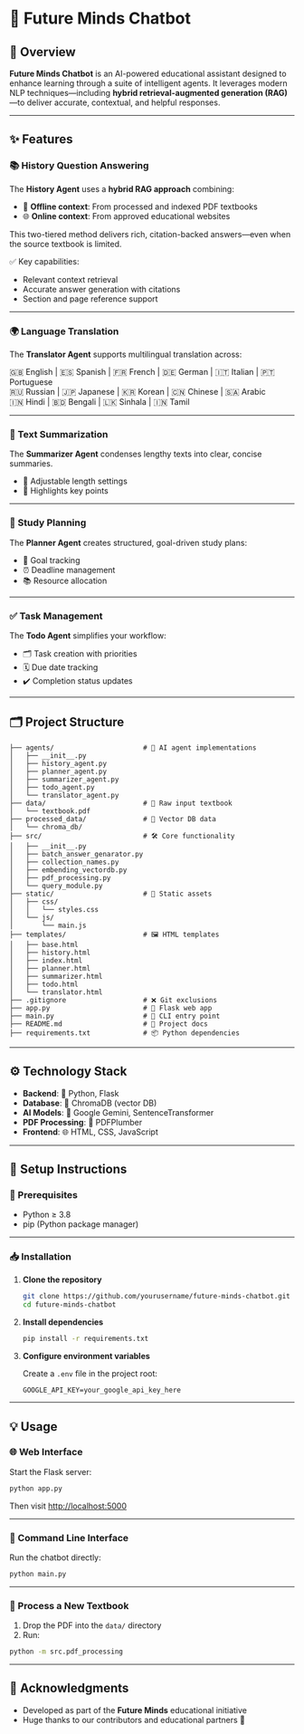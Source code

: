 # 🤖 Future Minds Chatbot

## 🧠 Overview

**Future Minds Chatbot** is an AI-powered educational assistant designed to enhance learning through a suite of intelligent agents. It leverages modern NLP techniques—including **hybrid retrieval-augmented generation (RAG)**—to deliver accurate, contextual, and helpful responses.

---

## ✨ Features

### 📚 History Question Answering

The **History Agent** uses a **hybrid RAG approach** combining:

- 📄 **Offline context**: From processed and indexed PDF textbooks
- 🌐 **Online context**: From approved educational websites

This two-tiered method delivers rich, citation-backed answers—even when the source textbook is limited.

✅ Key capabilities:
- Relevant context retrieval  
- Accurate answer generation with citations  
- Section and page reference support  

---

### 🌍 Language Translation

The **Translator Agent** supports multilingual translation across:

🇬🇧 English | 🇪🇸 Spanish | 🇫🇷 French | 🇩🇪 German | 🇮🇹 Italian | 🇵🇹 Portuguese  
🇷🇺 Russian | 🇯🇵 Japanese | 🇰🇷 Korean | 🇨🇳 Chinese | 🇸🇦 Arabic  
🇮🇳 Hindi | 🇧🇩 Bengali | 🇱🇰 Sinhala | 🇮🇳 Tamil  

---

### 📝 Text Summarization

The **Summarizer Agent** condenses lengthy texts into clear, concise summaries.

- 🧾 Adjustable length settings  
- 📌 Highlights key points

---

### 📆 Study Planning

The **Planner Agent** creates structured, goal-driven study plans:

- 🎯 Goal tracking  
- ⏰ Deadline management  
- 📚 Resource allocation  

---

### ✅ Task Management

The **Todo Agent** simplifies your workflow:

- 🗂️ Task creation with priorities  
- 🗓️ Due date tracking  
- ✔️ Completion status updates  

---

## 🗂️ Project Structure

```
├── agents/                      # 🤖 AI agent implementations
│   ├── __init__.py
│   ├── history_agent.py
│   ├── planner_agent.py
│   ├── summarizer_agent.py
│   ├── todo_agent.py
│   └── translator_agent.py
├── data/                        # 📄 Raw input textbook
│   └── textbook.pdf
├── processed_data/              # 🧠 Vector DB data
│   └── chroma_db/
├── src/                         # 🛠️ Core functionality
│   ├── __init__.py
│   ├── batch_answer_genarator.py
│   ├── collection_names.py
│   ├── embending_vectordb.py
│   ├── pdf_processing.py
│   └── query_module.py
├── static/                      # 🎨 Static assets
│   ├── css/
│   │   └── styles.css
│   └── js/
│       └── main.js
├── templates/                   # 🖼️ HTML templates
│   ├── base.html
│   ├── history.html
│   ├── index.html
│   ├── planner.html
│   ├── summarizer.html
│   ├── todo.html
│   └── translator.html
├── .gitignore                   # ❌ Git exclusions
├── app.py                       # 🚀 Flask web app
├── main.py                      # 🧪 CLI entry point
├── README.md                    # 📘 Project docs
├── requirements.txt             # 📦 Python dependencies
```

---

## ⚙️ Technology Stack

- **Backend**: 🐍 Python, Flask  
- **Database**: 🧬 ChromaDB (vector DB)  
- **AI Models**: 🧠 Google Gemini, SentenceTransformer  
- **PDF Processing**: 📄 PDFPlumber  
- **Frontend**: 🌐 HTML, CSS, JavaScript  

---

## 🚀 Setup Instructions

### 🔧 Prerequisites

- Python ≥ 3.8  
- pip (Python package manager)

---

### 📥 Installation

1. **Clone the repository**

   ```bash
   git clone https://github.com/yourusername/future-minds-chatbot.git
   cd future-minds-chatbot
   ```

2. **Install dependencies**

   ```bash
   pip install -r requirements.txt
   ```

3. **Configure environment variables**

   Create a `.env` file in the project root:

   ```env
   GOOGLE_API_KEY=your_google_api_key_here
   ```

---

## 💡 Usage

### 🌐 Web Interface

Start the Flask server:

```bash
python app.py
```

Then visit [http://localhost:5000](http://localhost:5000)

---

### 🧪 Command Line Interface

Run the chatbot directly:

```bash
python main.py
```

---

### 📘 Process a New Textbook

1. Drop the PDF into the `data/` directory  
2. Run:

```bash
python -m src.pdf_processing
```

---

## 🙌 Acknowledgments

- Developed as part of the **Future Minds** educational initiative  
- Huge thanks to our contributors and educational partners 💙

